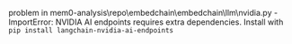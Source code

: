 problem in mem0-analysis\repo\embedchain\embedchain\llm\nvidia.py - ImportError: NVIDIA AI endpoints requires extra dependencies. Install with `pip install langchain-nvidia-ai-endpoints`
